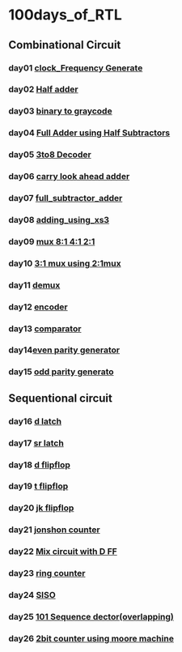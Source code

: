 # 100days_of_RTL
## Combinational  Circuit
### day01 [clock_Frequency Generate](https://github.com/idrak28/100days_of_RTL/tree/main/day_1)
### day02 [Half adder](https://edaplayground.com/x/wUeZ)
### day03 [binary to graycode](https://edaplayground.com/x/Lh9B)
### day04 [Full Adder using Half Subtractors](https://edaplayground.com/x/bcac)
### day05 [3to8 Decoder ](https://edaplayground.com/x/N8fK)
### day06 [carry look ahead adder ](https://edaplayground.com/x/N5yA)
### day07 [full_subtractor_adder](https://edaplayground.com/)
### day08 [adding_using_xs3](https://edaplayground.com/x/NBUr)
### day09 [mux 8:1 4:1 2:1](https://edaplayground.com/x/6up8)
### day10 [3:1 mux using 2:1mux](https://edaplayground.com/x/NDR2)
### day11 [demux](https://edaplayground.com/x/RMYF)
### day12 [encoder](https://edaplayground.com/x/rFCH)
### day13 [comparator](https://edaplayground.com/x/JUiv)
### day14[even parity generator](https://edaplayground.com/x/NJB5)
### day15 [odd parity generato](https://edaplayground.com/x/NJB5)
## Sequentional circuit
### day16 [d latch](https://edaplayground.com/x/tZtS)
### day17 [sr latch](https://edaplayground.com/x/KMy5)
 ### day18 [d flipflop](https://edaplayground.com/x/QYji)
 ### day19 [t flipflop](https://edaplayground.com/x/p9Dg)
 ### day20 [jk flipflop](https://edaplayground.com/x/7xbu)
 ### day21 [jonshon counter](https://edaplayground.com/x/HdpL) 
 ### day22 [Mix circuit with D FF](https://github.com/idrak28/100days_of_RTL/tree/main/day_22)
 ### day23 [ring counter](https://edaplayground.com/x/NVQ5)
 ### day24 [SISO](https://edaplayground.com/x/imJy)
### day25 [101 Sequence dector(overlapping)](https://github.com/idrak28/100days_of_RTL/tree/main/day_25)
### day26 [2bit counter using moore machine](https://github.com/idrak28/100days_of_RTL/tree/main/day_26)

